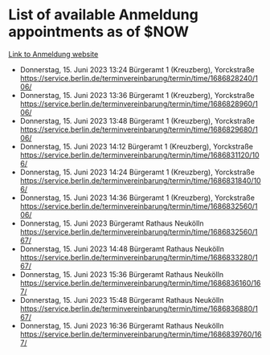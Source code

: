 # List of available Anmeldung appointments as of $NOW
[Link to Anmeldung website](https://service.berlin.de/terminvereinbarung/termin/tag.php?termin=1&anliegen[]=120686&dienstleisterlist=122210,122217,327316,122219,327312,122227,327314,122231,327346,122243,327348,122254,122252,329742,122260,329745,122262,329748,122271,327278,122273,327274,122277,327276,330436,122280,327294,122282,327290,122284,327292,122291,327270,122285,327266,122286,327264,122296,327268,150230,329760,122297,327286,122294,327284,122312,329763,122314,329775,122304,327330,122311,327334,122309,327332,317869,122281,327352,122279,329772,122283,122276,327324,122274,327326,122267,329766,122246,327318,122251,327320,122257,327322,122208,327298,122226,327300&herkunft=http%3A%2F%2Fservice.berlin.de%2Fdienstleistung%2F120686%2F)
- Donnerstag, 15. Juni 2023 13:24 Bürgeramt 1 (Kreuzberg), Yorckstraße https://service.berlin.de/terminvereinbarung/termin/time/1686828240/106/
- Donnerstag, 15. Juni 2023 13:36 Bürgeramt 1 (Kreuzberg), Yorckstraße https://service.berlin.de/terminvereinbarung/termin/time/1686828960/106/
- Donnerstag, 15. Juni 2023 13:48 Bürgeramt 1 (Kreuzberg), Yorckstraße https://service.berlin.de/terminvereinbarung/termin/time/1686829680/106/
- Donnerstag, 15. Juni 2023 14:12 Bürgeramt 1 (Kreuzberg), Yorckstraße https://service.berlin.de/terminvereinbarung/termin/time/1686831120/106/
- Donnerstag, 15. Juni 2023 14:24 Bürgeramt 1 (Kreuzberg), Yorckstraße https://service.berlin.de/terminvereinbarung/termin/time/1686831840/106/
- Donnerstag, 15. Juni 2023 14:36 Bürgeramt 1 (Kreuzberg), Yorckstraße https://service.berlin.de/terminvereinbarung/termin/time/1686832560/106/
- Donnerstag, 15. Juni 2023  Bürgeramt Rathaus Neukölln https://service.berlin.de/terminvereinbarung/termin/time/1686832560/167/
- Donnerstag, 15. Juni 2023 14:48 Bürgeramt Rathaus Neukölln https://service.berlin.de/terminvereinbarung/termin/time/1686833280/167/
- Donnerstag, 15. Juni 2023 15:36 Bürgeramt Rathaus Neukölln https://service.berlin.de/terminvereinbarung/termin/time/1686836160/167/
- Donnerstag, 15. Juni 2023 15:48 Bürgeramt Rathaus Neukölln https://service.berlin.de/terminvereinbarung/termin/time/1686836880/167/
- Donnerstag, 15. Juni 2023 16:36 Bürgeramt Rathaus Neukölln https://service.berlin.de/terminvereinbarung/termin/time/1686839760/167/
